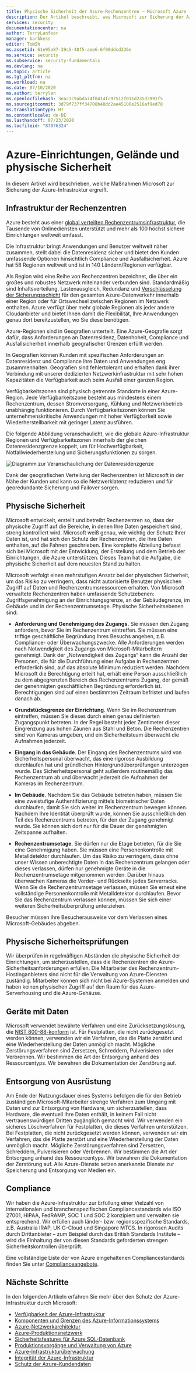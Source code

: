 ```yaml
---
title: Physische Sicherheit der Azure-Rechenzentren – Microsoft Azure | Microsoft-Dokumentation
description: Der Artikel beschreibt, was Microsoft zur Sicherung der Azure-Rechenzentren unternimmt, einschließlich der physischen Infrastruktur, der Sicherheit und des Complianceangebots.
services: security
documentationcenter: na
author: TerryLanfear
manager: barbkess
editor: TomSh
ms.assetid: 61e95a87-39c5-48f5-aee6-6f90ddcd336e
ms.service: security
ms.subservice: security-fundamentals
ms.devlang: na
ms.topic: article
ms.tgt_pltfrm: na
ms.workload: na
ms.date: 07/10/2020
ms.author: terrylan
ms.openlocfilehash: 3eac3c9abda74f0414fc97512f011d235d3991f5
ms.sourcegitcommit: 3d79f737ff34708b48dd2ae45100e2516af9ed78
ms.translationtype: HT
ms.contentlocale: de-DE
ms.lasthandoff: 07/23/2020
ms.locfileid: "87076324"
---
```

# <a name="azure-facilities-premises-and-physical-security"></a>Azure-Einrichtungen, Gelände und physische Sicherheit
In diesem Artikel wird beschrieben, welche Maßnahmen Microsoft zur Sicherung der Azure-Infrastruktur ergreift.

## <a name="datacenter-infrastructure"></a>Infrastruktur der Rechenzentren
Azure besteht aus einer [global verteilten Rechenzentrumsinfrastruktur](https://azure.microsoft.com/global-infrastructure/), die Tausende von Onlinediensten unterstützt und mehr als 100 höchst sichere Einrichtungen weltweit umfasst.

Die Infrastruktur bringt Anwendungen und Benutzer weltweit näher zusammen, stellt dabei die Datenresidenz sicher und bietet den Kunden umfassende Optionen hinsichtlich Compliance und Ausfallsicherheit. Azure hat 58 Regionen weltweit und ist in 140 Ländern/Regionen verfügbar.

Als Region wird eine Reihe von Rechenzentren bezeichnet, die über ein großes und robustes Netzwerk miteinander verbunden sind. Standardmäßig sind Inhaltsverteilung, Lastenausgleich, Redundanz und [Verschlüsselung der Sicherungsschicht](encryption-overview.md#encryption-of-data-in-transit) für den gesamten Azure-Datenverkehr innerhalb einer Region oder für Ortswechsel zwischen Regionen im Netzwerk enthalten. Azure verfügt über mehr globale Regionen als jeder andere Cloudanbieter und bietet Ihnen damit die Flexibilität, Ihre Anwendungen genau dort bereitzustellen, wo Sie diese benötigen.

Azure-Regionen sind in Geografien unterteilt. Eine Azure-Geografie sorgt dafür, dass Anforderungen an Datenresidenz, Datenhoheit, Compliance und Ausfallsicherheit innerhalb geografischer Grenzen erfüllt werden.

In Geografien können Kunden mit spezifischen Anforderungen an Datenresidenz und Compliance ihre Daten und Anwendungen eng zusammenhalten. Geografien sind fehlertolerant und erhalten dank ihrer Verbindung mit unserer dedizierten Netzwerkinfrastruktur mit sehr hohen Kapazitäten die Verfügbarkeit auch beim Ausfall einer ganzen Region.

Verfügbarkeitszonen sind physisch getrennte Standorte in einer Azure-Region. Jede Verfügbarkeitszone besteht aus mindestens einem Rechenzentrum, dessen Stromversorgung, Kühlung und Netzwerkbetrieb unabhängig funktionieren. Durch Verfügbarkeitszonen können Sie unternehmenskritische Anwendungen mit hoher Verfügbarkeit sowie Wiederherstellbarkeit mit geringer Latenz ausführen.

Die folgende Abbildung veranschaulicht, wie die globale Azure-Infrastruktur Regionen und Verfügbarkeitszonen innerhalb der gleichen Datenresidenzgrenze koppelt, um für Hochverfügbarkeit, Notfallwiederherstellung und Sicherungsfunktionen zu sorgen.

![Diagramm zur Veranschaulichung der Datenresidenzgenze](./media/physical-security/data-residency-boundary.png)

Dank der geografischen Verteilung der Rechenzentren ist Microsoft in der Nähe der Kunden und kann so die Netzwerklatenz reduzieren und für georedundante Sicherung und Failover sorgen.

## <a name="physical-security"></a>Physische Sicherheit
Microsoft entwickelt, erstellt und betreibt Rechenzentren so, dass der physische Zugriff auf die Bereiche, in denen Ihre Daten gespeichert sind, streng kontrolliert wird. Microsoft weiß genau, wie wichtig der Schutz Ihrer Daten ist, und hat sich den Schutz der Rechenzentren, die Ihre Daten enthalten, auf die Fahnen geschrieben. Eine komplette Abteilung befasst sich bei Microsoft mit der Entwicklung, der Erstellung und dem Betrieb der Einrichtungen, die Azure unterstützen. Dieses Team hat die Aufgabe, die physische Sicherheit auf dem neuesten Stand zu halten.

Microsoft verfolgt einen mehrstufigen Ansatz bei der physischen Sicherheit, um das Risiko zu verringern, dass nicht autorisierte Benutzer physischen Zugriff auf Daten und Rechenzentrumsressourcen erhalten. Von Microsoft verwaltete Rechenzentren haben umfassende Schutzebenen: Zugriffsgenehmigung an der Einrichtungsgrenze, an der Gebäudegrenze, im Gebäude und in der Rechenzentrumsetage. Physische Sicherheitsebenen sind:

- **Anforderung und Genehmigung des Zugangs.** Sie müssen den Zugang anfordern, bevor Sie im Rechenzentrum eintreffen. Sie müssen eine triftige geschäftliche Begründung Ihres Besuchs angeben, z.B. Compliance- oder Überwachungszwecke. Alle Anforderungen werden nach Notwendigkeit des Zugangs von Microsoft-Mitarbeitern genehmigt. Dank der „Notwendigkeit des Zugangs“ kann die Anzahl der Personen, die für die Durchführung einer Aufgabe in Rechenzentren erforderlich sind, auf das absolute Minimum reduziert werden. Nachdem Microsoft die Berechtigung erteilt hat, erhält eine Person ausschließlich zu dem abgegrenzten Bereich des Rechenzentrums Zugang, der gemäß der genehmigten geschäftlichen Begründung erforderlich ist. Berechtigungen sind auf einen bestimmten Zeitraum befristet und laufen danach ab.

- **Grundstücksgrenze der Einrichtung**. Wenn Sie im Rechenzentrum eintreffen, müssen Sie dieses durch einen genau definierten Zugangspunkt betreten. In der Regel besteht jeder Zentimeter dieser Eingrenzung aus hohen Zäunen aus Stahl und Beton. Die Rechenzentren sind von Kameras umgeben, und ein Sicherheitsteam überwacht die Aufnahmen jederzeit.

- **Eingang in das Gebäude**. Der Eingang des Rechenzentrums wird von Sicherheitspersonal überwacht, das eine rigorose Ausbildung durchlaufen hat und gründlichen Hintergrundüberprüfungen unterzogen wurde. Das Sicherheitspersonal geht außerdem routinemäßig das Rechenzentrum ab und überwacht jederzeit die Aufnahmen der Kameras im Rechenzentrum.

- **Im Gebäude**. Nachdem Sie das Gebäude betreten haben, müssen Sie eine zweistufige Authentifizierung mittels biometrischer Daten durchlaufen, damit Sie sich weiter im Rechenzentrum bewegen können. Nachdem Ihre Identität überprüft wurde, können Sie ausschließlich den Teil des Rechenzentrums betreten, für den der Zugang genehmigt wurde. Sie können sich dort nur für die Dauer der genehmigten Zeitspanne aufhalten.

- **Rechenzentrumsetage**. Sie dürfen nur die Etage betreten, für die Sie eine Genehmigung haben. Sie müssen eine Personenkontrolle mit Metalldetektor durchlaufen. Um das Risiko zu verringern, dass ohne unser Wissen unberechtigte Daten in das Rechenzentrum gelangen oder dieses verlassen, dürfen nur genehmigte Geräte in die Rechenzentrumsetage mitgenommen werden. Darüber hinaus überwachen Kameras die Vorder- und Rückseite jedes Serverracks. Wenn Sie die Rechenzentrumsetage verlassen, müssen Sie erneut eine vollständige Personenkontrolle mit Metalldetektor durchlaufen. Bevor Sie das Rechenzentrum verlassen können, müssen Sie sich einer weiteren Sicherheitsüberprüfung unterziehen.

Besucher müssen ihre Besucherausweise vor dem Verlassen eines Microsoft-Gebäudes abgeben.

## <a name="physical-security-reviews"></a>Physische Sicherheitsprüfungen
Wir überprüfen in regelmäßigen Abständen die physische Sicherheit der Einrichtungen, um sicherzustellen, dass die Rechenzentren die Azure-Sicherheitsanforderungen erfüllen. Die Mitarbeiter des Rechenzentrum-Hostinganbieters sind nicht für die Verwaltung von Azure-Diensten zuständig. Mitarbeiter können sich nicht bei Azure-Systemen anmelden und haben keinen physischen Zugriff auf den Raum für das Azure-Serverhousing und die Azure-Gehäuse.

## <a name="data-bearing-devices"></a>Geräte mit Daten
Microsoft verwendet bewährte Verfahren und eine Zurücksetzungslösung, die [NIST 800-88-konform](https://csrc.nist.gov/publications/detail/sp/800-88/archive/2006-09-01) ist. Für Festplatten, die nicht zurückgesetzt werden können, verwenden wir ein Verfahren, das die Platte zerstört und eine Wiederherstellung der Daten unmöglich macht. Mögliche Zerstörungsverfahren sind Zersetzen, Schreddern, Pulverisieren oder Verbrennen. Wir bestimmen die Art der Entsorgung anhand des Ressourcentyps. Wir bewahren die Dokumentation der Zerstörung auf.  

## <a name="equipment-disposal"></a>Entsorgung von Ausrüstung
Am Ende der Nutzungsdauer eines Systems befolgen die für den Betrieb zuständigen Microsoft-Mitarbeiter strenge Verfahren zum Umgang mit Daten und zur Entsorgung von Hardware, um sicherzustellen, dass Hardware, die eventuell Ihre Daten enthält, in keinem Fall nicht vertrauenswürdigen Dritten zugänglich gemacht wird. Wir verwenden ein sicheres Löschverfahren für Festplatten, die dieses Verfahren unterstützen. Bei Festplatten, die nicht zurückgesetzt werden können, verwenden wir ein Verfahren, das die Platte zerstört und eine Wiederherstellung der Daten unmöglich macht. Mögliche Zerstörungsverfahren sind Zersetzen, Schreddern, Pulverisieren oder Verbrennen. Wir bestimmen die Art der Entsorgung anhand des Ressourcentyps. Wir bewahren die Dokumentation der Zerstörung auf. Alle Azure-Dienste setzen anerkannte Dienste zur Speicherung und Entsorgung von Medien ein.

## <a name="compliance"></a>Compliance
Wir haben die Azure-Infrastruktur zur Erfüllung einer Vielzahl von internationalen und branchenspezifischen Compliancestandards wie ISO 27001, HIPAA, FedRAMP, SOC 1 und SOC 2 konzipiert und verwalten sie entsprechend. Wir erfüllen auch länder- bzw. regionsspezifische Standards, z.B. Australia IRAP, UK G-Cloud und Singapore MTCS. In rigorosen Audits durch Drittanbieter – zum Beispiel durch das British Standards Institute – wird die Einhaltung der von diesen Standards geforderten strengen Sicherheitskontrollen überprüft.

Eine vollständige Liste der von Azure eingehaltenen Compliancestandards finden Sie unter [Complianceangebote](https://www.microsoft.com/trustcenter/compliance/complianceofferings).

## <a name="next-steps"></a>Nächste Schritte
In den folgenden Artikeln erfahren Sie mehr über den Schutz der Azure-Infrastruktur durch Microsoft:

- [Verfügbarkeit der Azure-Infrastruktur](infrastructure-availability.md)
- [Komponenten und Grenzen des Azure-Informationssystems](infrastructure-components.md)
- [Azure-Netzwerkarchitektur](infrastructure-network.md)
- [Azure-Produktionsnetzwerk](production-network.md)
- [Sicherheitsfeatures für Azure SQL-Datenbank](infrastructure-sql.md)
- [Produktionsvorgänge und Verwaltung von Azure](infrastructure-operations.md)
- [Azure-Infrastrukturüberwachung](infrastructure-monitoring.md)
- [Integrität der Azure-Infrastruktur](infrastructure-integrity.md)
- [Schutz der Azure-Kundendaten](protection-customer-data.md)


